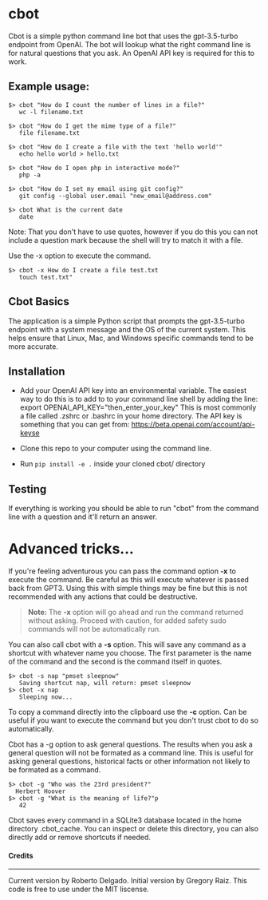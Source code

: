 # cbot
Cbot is a simple python command line bot that uses the gpt-3.5-turbo endpoint from OpenAI. The bot will lookup what the right command line is for natural questions that you ask. An OpenAI API key is required for this to work. 

## Example usage:
```
$> cbot "How do I count the number of lines in a file?"
   wc -l filename.txt

$> cbot "How do I get the mime type of a file?"        
   file filename.txt

$> cbot "How do I create a file with the text 'hello world'"   
   echo hello world > hello.txt

$> cbot "How do I open php in interactive mode?" 
   php -a

$> cbot "How do I set my email using git config?"
   git config --global user.email "new_email@address.com"

$> cbot What is the current date
   date
```
Note: That you don't have to use quotes, however if you do
   this you can not include a question mark because the shell
   will try to match it with a file.

Use the -x option to execute the command.
```
$> cbot -x How do I create a file test.txt
   touch test.txt"

```

## Cbot Basics
The application is a simple Python script that prompts the gpt-3.5-turbo endpoint with a system message and the OS of the current system. This helps ensure that Linux, Mac, and Windows specific commands tend to be more accurate.  

## Installation

- Add your OpenAI API key into an environmental variable. The easiest way to do this is to add to to your command line shell by adding the line:  export OPENAI_API_KEY="then_enter_your_key"
This is most commonly a file called .zshrc or .bashrc in your home directory.  The API key is something that you can get from: https://beta.openai.com/account/api-keyse

- Clone this repo to your computer using the command line.
- Run `pip install -e .` inside your cloned cbot/ directory

## Testing

If everything is working you should be able to run "cbot" from the command line with a question and it'll return an answer.

# Advanced tricks...

If you're feeling adventurous you can pass the command option **-x** to execute the command. Be careful as this will execute whatever is passed back from GPT3. Using this with simple things may be fine but this is not recommended with any actions that could be destructive.

> **Note:** The **-x** option will go ahead and run the command returned without asking.  Proceed with caution, for added safety sudo commands will not be automatically run.

You can also call cbot with a **-s** option. This will save any command as a shortcut with whatever name you choose. The first parameter is the name of the command and the second is the command itself in quotes. 
```
$> cbot -s nap "pmset sleepnow"
   Saving shortcut nap, will return: pmset sleepnow
$> cbot -x nap
   Sleeping now...
```

To copy a command directly into the clipboard use the **-c** option. Can be useful if you want to execute the command but you don't trust cbot to do so automatically. 

Cbot has a -g option to ask general questions. The results when you ask a general question will not be formated as a command line. This is useful for asking general questions, historical facts or other information not likely to be formated as a command. 
```
$> cbot -g "Who was the 23rd president?"
  Herbert Hoover  
$> cbot -g "What is the meaning of life?"p
   42
```


Cbot saves every command in a SQLite3 database located in the home directory .cbot_cache. You can inspect or delete this directory, you can also directly add or remove shortcuts if needed.



#### Credits
----
Current version by Roberto Delgado. 
Initial version by Gregory Raiz. 
This code is free to use under the MIT liscense.
